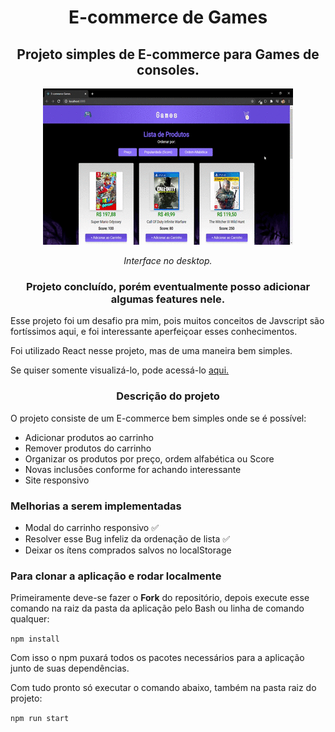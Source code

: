 <h1 align="center">E-commerce de Games</h1>

<h2 align="center">Projeto simples de E-commerce para Games de consoles.</h2>

<p align="center"><img src="./public/assets/desktop.gif" /></p>
<p align="center"><i>Interface no desktop.</i></p>

<h3 align="center"> Projeto concluído, porém eventualmente posso adicionar algumas features nele. </h3>

<p>Esse projeto foi um desafio pra mim, pois muitos conceitos de Javscript são fortíssimos aqui, e foi interessante aperfeiçoar esses conhecimentos.</p>
<p>Foi utilizado React nesse projeto, mas de uma maneira bem simples.</p>
<p>Se quiser somente visualizá-lo, pode acessá-lo <a href="https://inspiring-snyder-8dfdc3.netlify.app">aqui.</a></p>

<h3 align="center">Descrição do projeto</h3>
<p>O projeto consiste de um E-commerce bem simples onde se é possível:</p>
<ul>
  <li>Adicionar produtos ao carrinho</li>
  <li>Remover produtos do carrinho</li>
  <li>Organizar os produtos por preço, ordem alfabética ou Score</li>
  <li>Novas inclusões conforme for achando interessante</li>
  <li>Site responsivo</li>
</ul>

<h3>Melhorias a serem implementadas</h3>
<ul>
  <li>Modal do carrinho responsivo ✅</li>
  <li>Resolver esse Bug infeliz da ordenação de lista ✅</li>
  <li>Deixar os ítens comprados salvos no localStorage</li>
</ul>

<h3>Para clonar a aplicação e rodar localmente</h3>

<p>Primeiramente deve-se fazer o <strong>Fork</strong> do repositório, depois execute esse comando na raiz da pasta da aplicação pelo Bash ou linha de comando qualquer:</p>
<code>npm install</code>
<p>Com isso o npm puxará todos os pacotes necessários para a aplicação junto de suas dependências.</p>
<p>Com tudo pronto só executar o comando abaixo, também na pasta raiz do projeto:</p>
<code>npm run start</code>
